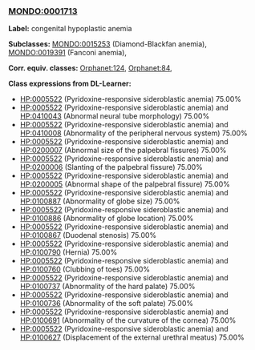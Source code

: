 
### [MONDO:0001713](http://purl.obolibrary.org/obo/MONDO_0001713)
**Label:** congenital hypoplastic anemia

**Subclasses:** [MONDO:0015253](http://purl.obolibrary.org/obo/MONDO_0015253) (Diamond-Blackfan anemia), [MONDO:0019391](http://purl.obolibrary.org/obo/MONDO_0019391) (Fanconi anemia), 

**Corr. equiv. classes:** [Orphanet:124](http://www.orpha.net/ORDO/Orphanet_124), [Orphanet:84](http://www.orpha.net/ORDO/Orphanet_84), 

**Class expressions from DL-Learner:**

- [HP:0005522](http://purl.obolibrary.org/obo/HP_0005522) (Pyridoxine-responsive sideroblastic anemia) 75.00%
- [HP:0005522](http://purl.obolibrary.org/obo/HP_0005522) (Pyridoxine-responsive sideroblastic anemia) and [HP:0410043](http://purl.obolibrary.org/obo/HP_0410043) (Abnormal neural tube morphology) 75.00%
- [HP:0005522](http://purl.obolibrary.org/obo/HP_0005522) (Pyridoxine-responsive sideroblastic anemia) and [HP:0410008](http://purl.obolibrary.org/obo/HP_0410008) (Abnormality of the peripheral nervous system) 75.00%
- [HP:0005522](http://purl.obolibrary.org/obo/HP_0005522) (Pyridoxine-responsive sideroblastic anemia) and [HP:0200007](http://purl.obolibrary.org/obo/HP_0200007) (Abnormal size of the palpebral fissures) 75.00%
- [HP:0005522](http://purl.obolibrary.org/obo/HP_0005522) (Pyridoxine-responsive sideroblastic anemia) and [HP:0200006](http://purl.obolibrary.org/obo/HP_0200006) (Slanting of the palpebral fissure) 75.00%
- [HP:0005522](http://purl.obolibrary.org/obo/HP_0005522) (Pyridoxine-responsive sideroblastic anemia) and [HP:0200005](http://purl.obolibrary.org/obo/HP_0200005) (Abnormal shape of the palpebral fissure) 75.00%
- [HP:0005522](http://purl.obolibrary.org/obo/HP_0005522) (Pyridoxine-responsive sideroblastic anemia) and [HP:0100887](http://purl.obolibrary.org/obo/HP_0100887) (Abnormality of globe size) 75.00%
- [HP:0005522](http://purl.obolibrary.org/obo/HP_0005522) (Pyridoxine-responsive sideroblastic anemia) and [HP:0100886](http://purl.obolibrary.org/obo/HP_0100886) (Abnormality of globe location) 75.00%
- [HP:0005522](http://purl.obolibrary.org/obo/HP_0005522) (Pyridoxine-responsive sideroblastic anemia) and [HP:0100867](http://purl.obolibrary.org/obo/HP_0100867) (Duodenal stenosis) 75.00%
- [HP:0005522](http://purl.obolibrary.org/obo/HP_0005522) (Pyridoxine-responsive sideroblastic anemia) and [HP:0100790](http://purl.obolibrary.org/obo/HP_0100790) (Hernia) 75.00%
- [HP:0005522](http://purl.obolibrary.org/obo/HP_0005522) (Pyridoxine-responsive sideroblastic anemia) and [HP:0100760](http://purl.obolibrary.org/obo/HP_0100760) (Clubbing of toes) 75.00%
- [HP:0005522](http://purl.obolibrary.org/obo/HP_0005522) (Pyridoxine-responsive sideroblastic anemia) and [HP:0100737](http://purl.obolibrary.org/obo/HP_0100737) (Abnormality of the hard palate) 75.00%
- [HP:0005522](http://purl.obolibrary.org/obo/HP_0005522) (Pyridoxine-responsive sideroblastic anemia) and [HP:0100736](http://purl.obolibrary.org/obo/HP_0100736) (Abnormality of the soft palate) 75.00%
- [HP:0005522](http://purl.obolibrary.org/obo/HP_0005522) (Pyridoxine-responsive sideroblastic anemia) and [HP:0100691](http://purl.obolibrary.org/obo/HP_0100691) (Abnormality of the curvature of the cornea) 75.00%
- [HP:0005522](http://purl.obolibrary.org/obo/HP_0005522) (Pyridoxine-responsive sideroblastic anemia) and [HP:0100627](http://purl.obolibrary.org/obo/HP_0100627) (Displacement of the external urethral meatus) 75.00%



